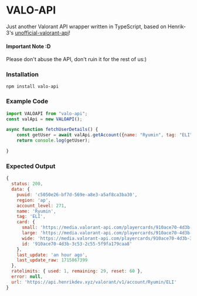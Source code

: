 # VALO-API
Just another Valorant API wrapper written in TypeScript, based on Henrik-3's [unofficial-valorant-api](https://www.npmjs.com/package/unofficial-valorant-api)!

#### Important Note :D
Please don't abuse the API, don't ruin it for the rest of us:)

### Installation
``npm install valo-api``

### Example Code
```js
import VALOAPI from "valo-api";
const valApi = new VALOAPI();

async function fetchUserDetails() {
    const getUser = await valApi.getAccount({name: "Ryumin", tag: "ELI"});
    return console.log(getUser);

}
```

### Expected Output
```js
{
  status: 200,
  data: {
    puuid: 'c5050e26-bf7d-569e-a8e3-a5af8ca3ba30',
    region: 'ap',
    account_level: 271,
    name: 'Ryumin',
    tag: 'ELI',
    card: {
      small: 'https://media.valorant-api.com/playercards/910ace70-4d3b-3c53-2c55-5f9fa179caa8/smallart.png',
      large: 'https://media.valorant-api.com/playercards/910ace70-4d3b-3c53-2c55-5f9fa179caa8/largeart.png',
      wide: 'https://media.valorant-api.com/playercards/910ace70-4d3b-3c53-2c55-5f9fa179caa8/wideart.png',
      id: '910ace70-4d3b-3c53-2c55-5f9fa179caa8'
    },
    last_update: 'an hour ago',
    last_update_raw: 1715867399
  },
  ratelimits: { used: 1, remaining: 29, reset: 60 },
  error: null,
  url: 'https://api.henrikdev.xyz/valorant/v1/account/Ryumin/ELI'
}
```